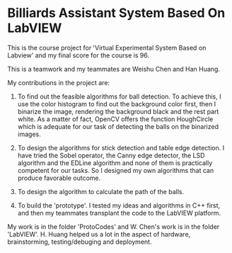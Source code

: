 # Billiards Assistant System Based On LabVIEW
This is the course project for 'Virtual Experimental System Based on Labview' and my final score for the course is 96.

This is a teamwork and my teammates are Weishu Chen and Han Huang.

My contributions in the project are:

1. To find out the feasible algorithms for ball detection. To achieve this, I use the color histogram to find out the background color first, then I binarize the image, rendering the background black and the rest part white. As a matter of fact, OpenCV offers the function HoughCircle which is adequate for our task of detecting the balls on the binarized images.

2. To design the algorithms for stick detection and table edge detection. I have tried the Sobel operator, the Canny edge detector, the LSD algorithm and the EDLine algorithm and none of them is practically competent for our tasks. So I designed my own algorithms that can produce favorable outcome.

3. To design the algorithm to calculate the path of the balls.

4. To build the 'prototype'. I tested my ideas and algorithms in C++ first, and then my teammates transplant the code to the LabVIEW platform.

My work is in the folder 'ProtoCodes' and W. Chen's work is in the folder 'LabVIEW'. H. Huang helped us a lot in the aspect of hardware, brainstorming, testing/debuging and deployment.
